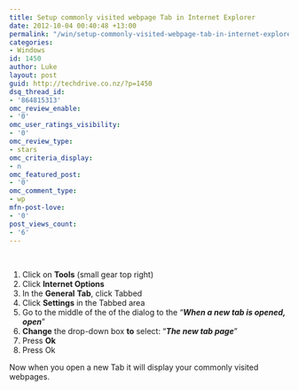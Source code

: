 ```yaml
---
title: Setup commonly visited webpage Tab in Internet Explorer
date: 2012-10-04 00:40:48 +13:00
permalink: "/win/setup-commonly-visited-webpage-tab-in-internet-explorer/"
categories:
- Windows
id: 1450
author: Luke
layout: post
guid: http://techdrive.co.nz/?p=1450
dsq_thread_id:
- '864815313'
omc_review_enable:
- '0'
omc_user_ratings_visibility:
- '0'
omc_review_type:
- stars
omc_criteria_display:
- n
omc_featured_post:
- '0'
omc_comment_type:
- wp
mfn-post-love:
- '0'
post_views_count:
- '6'
---
```


&nbsp;

<ol start="1">
  <li>
    Click on <strong>Tools</strong> (small gear top right)
  </li>
  <li>
    Click <strong>Internet Options</strong>
  </li>
  <li>
    In the <strong>General</strong> <strong>Tab</strong>, click Tabbed
  </li>
  <li>
    Click <strong>Settings</strong> in the Tabbed area
  </li>
  <li>
    Go to the middle of the of the dialog to the “<strong><em>When a new tab is opened, open</em></strong>”
  </li>
  <li>
    <strong>Change</strong> the drop-down box <strong>to</strong> select: “<strong><em>The new tab page</em></strong>”
  </li>
  <li>
    Press <strong>Ok</strong>
  </li>
  <li>
    Press Ok
  </li>
</ol>

Now when you open a new Tab it will display your commonly visited webpages.